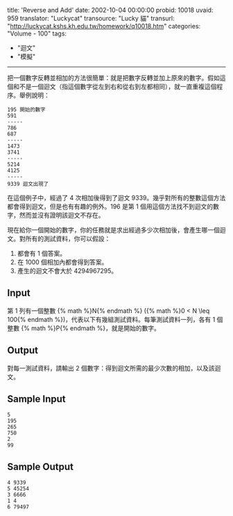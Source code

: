 title: 'Reverse and Add'
date: 2002-10-04 00:00:00
probid: 10018
uvaid: 959
translator: "Luckycat"
transource: "Lucky 貓"
transurl: "http://luckycat.kshs.kh.edu.tw/homework/q10018.htm"
categories: "Volume - 100"
tags:
- "迴文"
- "模擬"
---

把一個數字反轉並相加的方法很簡單：就是把數字反轉並加上原來的數字。假如這個和不是一個迴文（指這個數字從左到右和從右到左都相同），就一直重複這個程序。舉例說明：

	195 開始的數字
	591
	-----
	786
	687
	-----
	1473
	3741
	-----
	5214
	4125
	-----
	9339 迴文出現了

在這個例子中，經過了 4 次相加後得到了迴文 9339。幾乎對所有的整數這個方法都會得到迴文，但是也有有趣的例外。196 是第 1 個用這個方法找不到迴文的數字，然而並沒有證明該迴文不存在。

現在給你一個開始的數字，你的任務就是求出經過多少次相加後，會產生哪一個迴文。對所有的測試資料，你可以假設：

1. 都會有 1 個答案。
2. 在 1000 個相加內都會得到答案。
3. 產生的迴文不會大於 4294967295。

## Input ##

第 1 列有一個整數 {% math %}N{% endmath %} ({% math %}0 < N \leq 100{% endmath %})，代表以下有幾組測試資料。每筆測試資料一列，各有 1 個整數 {% math %}P{% endmath %}，就是開始的數字。

## Output ##

對每一測試資料，請輸出 2 個數字：得到迴文所需的最少次數的相加，以及該迴文。

## Sample Input ##

	5
	195
	265
	750
	2
	99

## Sample Output ##

	4 9339
	5 45254
	3 6666
	1 4
	6 79497